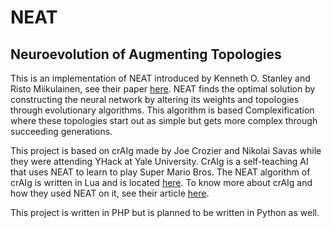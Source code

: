 # NEAT
## Neuroevolution of Augmenting Topologies

This is an implementation of NEAT introduced by Kenneth O. Stanley and Risto Miikulainen, see their paper [here](http://nn.cs.utexas.edu/downloads/papers/stanley.ec02.pdf). NEAT finds the optimal solution by constructing the neural network by altering its weights and topologies through evolutionary algorithms. This algorithm is based Complexification where these topologies start out as simple but gets more complex through succeeding generations.

This project is based on crAIg made by Joe Crozier and Nikolai Savas while they were attending YHack at Yale University. CrAIg is a self-teaching AI that uses NEAT to learn to play Super Mario Bros. The NEAT algorithm of crAIg is written in Lua and is located [here](https://github.com/joenot443/crAIg). To know more about crAIg and how they used NEAT on it, see their article [here](https://medium.com/@savas/craig-using-neural-networks-to-learn-mario-a76036b639ad).

This project is written in PHP but is planned to be written in Python as well.